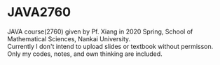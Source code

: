 # JAVA2760 
JAVA course(2760) given by Pf. Xiang in 2020 Spring, School of Mathematical Sciences, Nankai University.  
Currently I don't intend to upload slides or textbook without permisson. Only my codes, notes, and own thinking are included. 
